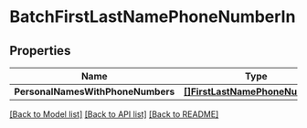 # BatchFirstLastNamePhoneNumberIn

## Properties
Name | Type | Description | Notes
------------ | ------------- | ------------- | -------------
**PersonalNamesWithPhoneNumbers** | [**[]FirstLastNamePhoneNumberIn**](FirstLastNamePhoneNumberIn.md) |  | [optional] 

[[Back to Model list]](../README.md#documentation-for-models) [[Back to API list]](../README.md#documentation-for-api-endpoints) [[Back to README]](../README.md)


